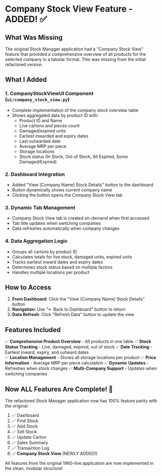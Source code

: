 # Company Stock View Feature - ADDED! ✅

## What Was Missing
The original Stock Manager application had a "Company Stock View" feature that provided a comprehensive overview of all products for the selected company in a tabular format. This was missing from the initial refactored version.

## What I Added

### 1. **CompanyStockViewUI Component** (`ui/company_stock_view.py`)
- Complete implementation of the company stock overview table
- Shows aggregated data by product ID with:
  - Product ID and Name
  - Live cartons and pieces count
  - Damaged/expired units
  - Earliest inwarded and expiry dates
  - Last outwarded date
  - Average MRP per piece
  - Storage locations
  - Stock status (In Stock, Out of Stock, All Expired, Some Damaged/Expired)

### 2. **Dashboard Integration**
- Added "View [Company Name] Stock Details" button to the dashboard
- Button dynamically shows current company name
- Clicking the button opens the Company Stock View tab

### 3. **Dynamic Tab Management**
- Company Stock View tab is created on-demand when first accessed
- Tab title updates when switching companies
- Data refreshes automatically when company changes

### 4. **Data Aggregation Logic**
- Groups all cartons by product ID
- Calculates totals for live stock, damaged units, expired units
- Tracks earliest inward dates and expiry dates
- Determines stock status based on multiple factors
- Handles multiple locations per product

## How to Access

1. **From Dashboard**: Click the "View [Company Name] Stock Details" button
2. **Navigation**: Use "← Back to Dashboard" button to return
3. **Data Refresh**: Click "Refresh Data" button to update the view

## Features Included

✅ **Comprehensive Product Overview** - All products in one table
✅ **Stock Status Tracking** - Live, damaged, expired, out of stock
✅ **Date Tracking** - Earliest inward, expiry, and outward dates  
✅ **Location Management** - Shows all storage locations per product
✅ **Price Information** - Average MRP per piece calculation
✅ **Dynamic Updates** - Refreshes when stock changes
✅ **Multi-Company Support** - Updates when switching companies

## Now ALL Features Are Complete! 🎉

The refactored Stock Manager application now has 100% feature parity with the original:

1. ✅ Dashboard
2. ✅ Find Stock  
3. ✅ Add Stock
4. ✅ Sell Stock
5. ✅ Update Carton
6. ✅ Sales Summary
7. ✅ Transaction Log
8. ✅ **Company Stock View** (NEWLY ADDED!)

All features from the original 1960-line application are now implemented in the clean, modular structure!